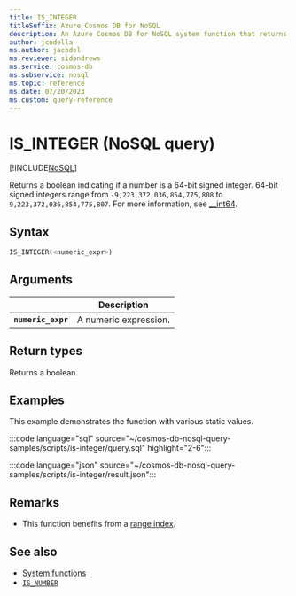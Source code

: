 ```yaml
---
title: IS_INTEGER
titleSuffix: Azure Cosmos DB for NoSQL
description: An Azure Cosmos DB for NoSQL system function that returns a boolean indicating if a number is a 64-bit signed integer.
author: jcodella
ms.author: jacodel
ms.reviewer: sidandrews
ms.service: cosmos-db
ms.subservice: nosql
ms.topic: reference
ms.date: 07/20/2023
ms.custom: query-reference
---
```


# IS_INTEGER (NoSQL query)

[!INCLUDE[NoSQL](../../includes/appliesto-nosql.md)]

Returns a boolean indicating if a number is a 64-bit signed integer. 64-bit signed integers range from `-9,223,372,036,854,775,808` to `9,223,372,036,854,775,807`. For more information, see [__int64](/cpp/cpp/int8-int16-int32-int64).

## Syntax

```sql
IS_INTEGER(<numeric_expr>)
```

## Arguments

| | Description |
| --- | --- |
| **`numeric_expr`** | A numeric expression. |

## Return types

Returns a boolean.

## Examples

This example demonstrates the function with various static values.

:::code language="sql" source="~/cosmos-db-nosql-query-samples/scripts/is-integer/query.sql" highlight="2-6":::

:::code language="json" source="~/cosmos-db-nosql-query-samples/scripts/is-integer/result.json":::

## Remarks

- This function benefits from a [range index](../../index-policy.md#includeexclude-strategy).

## See also

- [System functions](system-functions.yml)
- [`IS_NUMBER`](is-number.md)
